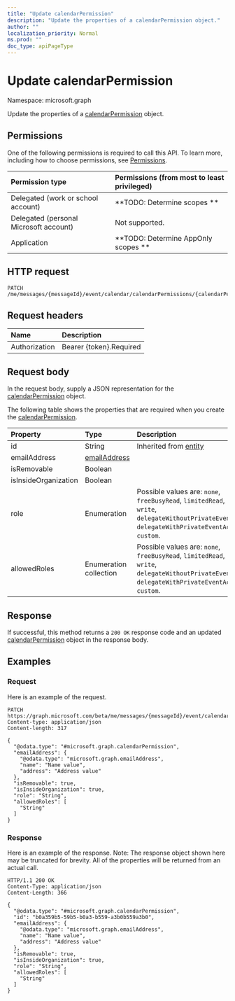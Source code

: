 ```yaml
---
title: "Update calendarPermission"
description: "Update the properties of a calendarPermission object."
author: ""
localization_priority: Normal
ms.prod: ""
doc_type: apiPageType
---
```


# Update calendarPermission

Namespace: microsoft.graph

Update the properties of a [calendarPermission](../resources/calendarpermission.md) object.

## Permissions
One of the following permissions is required to call this API. To learn more, including how to choose permissions, see [Permissions](/concepts/permissions-reference.md).

|Permission type|Permissions (from most to least privileged)|
|:---|:---|
|Delegated (work or school account)|**TODO: Determine scopes **|
|Delegated (personal Microsoft account)|Not supported.|
|Application|**TODO: Determine AppOnly scopes **|

## HTTP request
<!-- {
  "blockType": "ignored"
}
-->
``` http
PATCH /me/messages/{messageId}/event/calendar/calendarPermissions/{calendarPermissionId}
```

## Request headers
|Name|Description|
|:---|:---|
|Authorization|Bearer {token}.Required|

## Request body
In the request body, supply a JSON representation for the [calendarPermission](../resources/calendarpermission.md) object.

The following table shows the properties that are required when you create the [calendarPermission](../resources/calendarpermission.md).

|Property|Type|Description|
|:---|:---|:---|
|id|String| Inherited from [entity](../resources/entity.md)|
|emailAddress|[emailAddress](../resources/emailaddress.md)||
|isRemovable|Boolean||
|isInsideOrganization|Boolean||
|role|Enumeration| Possible values are: `none`, `freeBusyRead`, `limitedRead`, `read`, `write`, `delegateWithoutPrivateEventAccess`, `delegateWithPrivateEventAccess`, `custom`.|
|allowedRoles|Enumeration collection| Possible values are: `none`, `freeBusyRead`, `limitedRead`, `read`, `write`, `delegateWithoutPrivateEventAccess`, `delegateWithPrivateEventAccess`, `custom`.|



## Response
If successful, this method returns a `200 OK` response code and an updated [calendarPermission](../resources/calendarpermission.md) object in the response body.

## Examples

### Request
Here is an example of the request.
<!-- {
  "blockType": "request",
  "name": "update_calendarpermission"
}
-->
``` http
PATCH https://graph.microsoft.com/beta/me/messages/{messageId}/event/calendar/calendarPermissions/{calendarPermissionId}
Content-type: application/json
Content-length: 317

{
  "@odata.type": "#microsoft.graph.calendarPermission",
  "emailAddress": {
    "@odata.type": "microsoft.graph.emailAddress",
    "name": "Name value",
    "address": "Address value"
  },
  "isRemovable": true,
  "isInsideOrganization": true,
  "role": "String",
  "allowedRoles": [
    "String"
  ]
}
```

### Response
Here is an example of the response. Note: The response object shown here may be truncated for brevity. All of the properties will be returned from an actual call.
<!-- {
  "blockType": "response",
  "truncated": true
}
-->
``` http
HTTP/1.1 200 OK
Content-Type: application/json
Content-Length: 366

{
  "@odata.type": "#microsoft.graph.calendarPermission",
  "id": "b0a359b5-59b5-b0a3-b559-a3b0b559a3b0",
  "emailAddress": {
    "@odata.type": "microsoft.graph.emailAddress",
    "name": "Name value",
    "address": "Address value"
  },
  "isRemovable": true,
  "isInsideOrganization": true,
  "role": "String",
  "allowedRoles": [
    "String"
  ]
}
```

